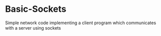 # Basic-Sockets
Simple network code implementing a client program which communicates with a server using sockets
